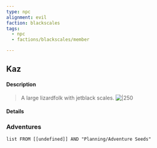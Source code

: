 ```yaml
---
type: npc
alignment: evil
faction: blackscales
tags:
  - npc
  - factions/blackscales/member

---
```


## Kaz

#### Description
> A large lizardfolk with jetblack scales.
> ![|250](https://static.wikia.nocookie.net/forgottenrealms/images/8/8c/Blackscale.jpeg/revision/latest/scale-to-width-down/400?cb=20161025123009)

#### Details


### Adventures
```dataview
list FROM [[undefined]] AND "Planning/Adventure Seeds"
```